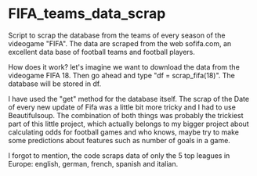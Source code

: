 # FIFA_teams_data_scrap
Script to scrap the database from the teams of every season of the videogame "FIFA". The data are scraped from the web sofifa.com, an excellent data base of 
football teams and football players.

How does it work? let's imagine we want to download the data from the videogame FIFA 18. Then go ahead and type "df = scrap_fifa(18)". The database will be stored in df.

I have used the "get" method for the database itself. The scrap of the Date of every new update of Fifa was a little bit more tricky and 
I had to use Beautifulsoup. The combination of both things was probably the trickiest part of this little project, which actually belongs to my bigger project 
about calculating odds for football games and who knows, maybe try to make some predictions about features such as number of goals in a game.

I forgot to mention, the code scraps data of only the 5 top leagues in Europe: english, german, french, spanish and italian.


